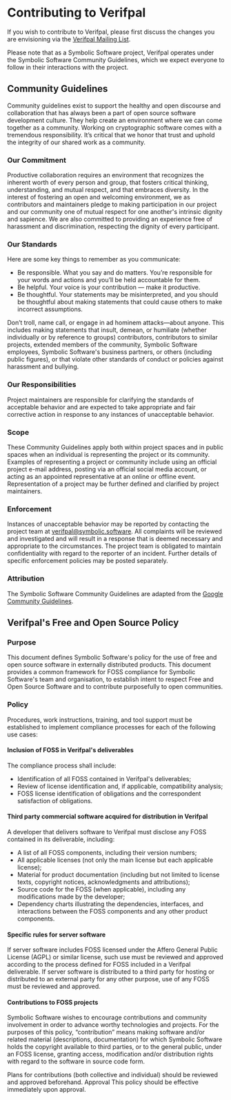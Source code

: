 <!---
# SPDX-FileCopyrightText: © 2019-2022 Nadim Kobeissi <nadim@symbolic.software>
# SPDX-License-Identifier: CC-BY-SA-4.0
-->

# Contributing to Verifpal
If you wish to contribute to Verifpal, please first discuss the changes you are envisioning via the [Verifpal Mailing List](https://lists.symbolic.software/mailman/listinfo/verifpal).

Please note that as a Symbolic Software project, Verifpal operates under the Symbolic Software Community Guidelines, which we expect everyone to follow in their interactions with the project.

## Community Guidelines
Community guidelines exist to support the healthy and open discourse and collaboration that has always been a part of open source software development culture. They help create an environment where we can come together as a community. Working on cryptographic software comes with a tremendous responsibility. It’s critical that we honor that trust and uphold the integrity of our shared work as a community.

### Our Commitment
Productive collaboration requires an environment that recognizes the inherent worth of every person and group, that fosters critical thinking, understanding, and mutual respect, and that embraces diversity. In the interest of fostering an open and welcoming environment, we as contributors and maintainers pledge to making participation in our project and our community one of mutual respect for one another's intrinsic dignity and sapience. We are also committed to providing an experience free of harassment and discrimination, respecting the dignity of every participant.

### Our Standards
Here are some key things to remember as you communicate:

* Be responsible. What you say and do matters. You’re responsible for your words and actions and you’ll be held accountable for them.
* Be helpful. Your voice is your contribution — make it productive.
* Be thoughtful. Your statements may be misinterpreted, and you should be thoughtful about making statements that could cause others to make incorrect assumptions.

Don’t troll, name call, or engage in ad hominem attacks—about anyone. This includes making statements that insult, demean, or humiliate (whether individually or by reference to groups) contributors, contributors to similar projects, extended members of the community, Symbolic Software employees, Symbolic Software's business partners, or others (including public figures), or that violate other standards of conduct or policies against harassment and bullying.

### Our Responsibilities
Project maintainers are responsible for clarifying the standards of acceptable behavior and are expected to take appropriate and fair corrective action in response to any instances of unacceptable behavior.

### Scope
These Community Guidelines apply both within project spaces and in public spaces when an individual is representing the project or its community. Examples of representing a project or community include using an official project e-mail address, posting via an official social media account, or acting as an appointed representative at an online or offline event. Representation of a project may be further defined and clarified by project maintainers.

### Enforcement
Instances of unacceptable behavior may be reported by contacting the project team at verifpal@symbolic.software. All complaints will be reviewed and investigated and will result in a response that is deemed necessary and appropriate to the circumstances. The project team is obligated to maintain confidentiality with regard to the reporter of an incident. Further details of specific enforcement policies may be posted separately.

### Attribution
The Symbolic Software Community Guidelines are adapted from the [Google Community Guidelines](https://about.google/intl/en_us/community-guidelines/).

## Verifpal's Free and Open Source Policy

### Purpose
This document defines Symbolic Software's policy for the use of free and open source software in externally distributed products. This document provides a common framework for FOSS compliance for Symbolic Software's team and organisation, to establish intent to respect Free and Open Source Software and to contribute purposefully to open communities.

### Policy
Procedures, work instructions, training, and tool support must be established to implement compliance processes for each of the following use cases:

#### Inclusion of FOSS in Verifpal's deliverables
The compliance process shall include:

- Identification of all FOSS contained in Verifpal's deliverables;
- Review of license identification and, if applicable, compatibility analysis;
- FOSS license identification of obligations and the correspondent satisfaction of obligations.

#### Third party commercial software acquired for distribution in Verifpal

A developer that delivers software to Verifpal must disclose any FOSS contained in its deliverable, including:

- A list of all FOSS components, including their version numbers;
- All applicable licenses (not only the main license but each applicable license);
- Material for product documentation (including but not limited to license texts, copyright notices, acknowledgments and attributions);
- Source code for the FOSS (when applicable), including any modifications made by the developer;
- Dependency charts illustrating the dependencies, interfaces, and interactions between the FOSS components and any other product components.

#### Specific rules for server software
If server software includes FOSS licensed under the Affero General Public License (AGPL) or similar license, such use must be reviewed and approved according to the process defined for FOSS included in a Verifpal deliverable. If server software is distributed to a third party for hosting or distributed to an external party for any other purpose, use of any FOSS must be reviewed and approved.

#### Contributions to FOSS projects
Symbolic Software wishes to encourage contributions and community involvement in order to advance worthy technologies and projects. For the purposes of this policy, “contribution” means making software and/or related material (descriptions, documentation) for which Symbolic Software holds the copyright available to third parties, or to the general public, under an FOSS license, granting access, modification and/or distribution rights with regard to the software in source code form.

Plans for contributions (both collective and individual) should be reviewed and approved beforehand. Approval This policy should be effective immediately upon approval.